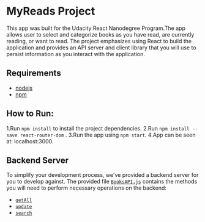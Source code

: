 # MyReads Project

This app was built for the Udacity React Nanodegree Program.The app allows user to select and categorize books as you have read, are currently reading, or want to read. The project emphasizes using React to build the application and provides an API server and client library that you will use to persist information as you interact with the application.

## Requirements
* [nodejs](https://nodejs.org/en/)
* [npm](https://www.npmjs.com/)

## How to Run:

1.Run `npm install` to install the project dependencies.
2.Run `npm install --save react-router-dom` .
3.Run the app using `npm start`.
4.App can be seen at: localhost:3000.

## Backend Server

To simplify your development process, we've provided a backend server for you to develop against. The provided file [`BooksAPI.js`](src/BooksAPI.js) contains the methods you will need to perform necessary operations on the backend:

* [`getAll`](#getall)
* [`update`](#update)
* [`search`](#search)
